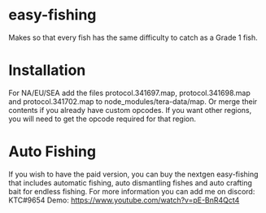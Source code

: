 # easy-fishing
Makes so that every fish has the same difficulty to catch as a Grade 1 fish.

# Installation
For NA/EU/SEA add the files protocol.341697.map, protocol.341698.map and protocol.341702.map to node_modules/tera-data/map. Or merge their contents if you already have custom opcodes.
If you want other regions, you will need to get the opcode required for that region.

# Auto Fishing
If you wish to have the paid version, you can buy the nextgen easy-fishing that includes automatic fishing, auto dismantling fishes and auto crafting bait for endless fishing. For more information you can add me on discord: KTC#9654
Demo: https://www.youtube.com/watch?v=pE-BnR4Qct4
